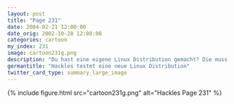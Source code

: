 ```yaml
---
layout: post
title: "Page 231"
date: 2004-02-21 12:00:00
date_orig: 2002-10-28 12:00:00
categories: cartoon
my_index: 231
image: cartoon231g.png
description: "Du hast eine eigene Linux Distribution gemacht? Die muss ich gleich testen Quork Die Installation war ja einfach. Sieht alles gut aus! Dann starte ich mal emacs  um etwas zu arbeiten Welcome to Percy Pete Linux Login: Hackles Password: $ emacs Ich mag die Distri nicht Illegal Command The System is going down for system halt NOW INIT: Switching to runlevel: 0 Hackles Pete Percy"
germantitle: "Hackles testet eine neue Linux Distribution"
twitter_card_type: summary_large_image
---
```


{% include figure.html src="cartoon231g.png" alt="Hackles Page 231"  %}
